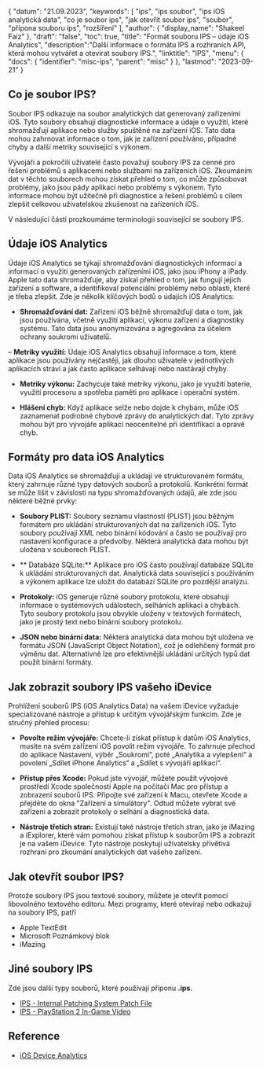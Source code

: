 {
"datum": "21.09.2023",
  "keywords": [
"ips",
"ips soubor",
"ips iOS analytická data",
"co je soubor ips",
"jak otevřít soubor ips",
"soubor",
"přípona souboru ips",
"rozšíření"
],
  "author": {
"display_name": "Shakeel Faiz"
},
"draft": "false",
"toc": true,
"title": "Formát souboru IPS – údaje iOS Analytics",
  "description":"Další informace o formátu IPS a rozhraních API, která mohou vytvářet a otevírat soubory IPS.",
  "linktitle": "IPS",
  "menu": {
    "docs": {
      "identifier": "misc-ips",
      "parent": "misc"
}
},
"lastmod": "2023-09-21"
}

## Co je soubor IPS?

Soubor IPS odkazuje na soubor analytických dat generovaný zařízeními iOS. Tyto soubory obsahují diagnostické informace a údaje o využití, které shromažďují aplikace nebo služby spuštěné na zařízení iOS. Tato data mohou zahrnovat informace o tom, jak je zařízení používáno, případné chyby a další metriky související s výkonem.

Vývojáři a pokročilí uživatelé často považují soubory IPS za cenné pro řešení problémů s aplikacemi nebo službami na zařízeních iOS. Zkoumáním dat v těchto souborech mohou získat přehled o tom, co může způsobovat problémy, jako jsou pády aplikací nebo problémy s výkonem. Tyto informace mohou být užitečné při diagnostice a řešení problémů s cílem zlepšit celkovou uživatelskou zkušenost na zařízeních iOS.

V následující části prozkoumáme terminologii související se soubory IPS.

## Údaje iOS Analytics

Údaje iOS Analytics se týkají shromažďování diagnostických informací a informací o využití generovaných zařízeními iOS, jako jsou iPhony a iPady. Apple tato data shromažďuje, aby získal přehled o tom, jak fungují jejich zařízení a software, a identifikoval potenciální problémy nebo oblasti, které je třeba zlepšit. Zde je několik klíčových bodů o údajích iOS Analytics:

- **Shromažďování dat:** Zařízení iOS běžně shromažďují data o tom, jak jsou používána, včetně využití aplikací, výkonu zařízení a diagnostiky systému. Tato data jsou anonymizována a agregována za účelem ochrany soukromí uživatelů.

– **Metriky využití:** Údaje iOS Analytics obsahují informace o tom, které aplikace jsou používány nejčastěji, jak dlouho uživatelé v jednotlivých aplikacích stráví a jak často aplikace selhávají nebo nastávají chyby.

- **Metriky výkonu:** Zachycuje také metriky výkonu, jako je využití baterie, využití procesoru a spotřeba paměti pro aplikace i operační systém.

- **Hlášení chyb:** Když aplikace selže nebo dojde k chybám, může iOS zaznamenat podrobné chybové zprávy do analytických dat. Tyto zprávy mohou být pro vývojáře aplikací neocenitelné při identifikaci a opravě chyb.

## Formáty pro data iOS Analytics

Data iOS Analytics se shromažďují a ukládají ve strukturovaném formátu, který zahrnuje různé typy datových souborů a protokolů. Konkrétní formát se může lišit v závislosti na typu shromažďovaných údajů, ale zde jsou některé běžné prvky:

- **Soubory PLIST:** Soubory seznamu vlastností (PLIST) jsou běžným formátem pro ukládání strukturovaných dat na zařízeních iOS. Tyto soubory používají XML nebo binární kódování a často se používají pro nastavení konfigurace a předvolby. Některá analytická data mohou být uložena v souborech PLIST.

- ** Databáze SQLite:** Aplikace pro iOS často používají databáze SQLite k ukládání strukturovaných dat. Analytická data související s používáním a výkonem aplikace lze uložit do databází SQLite pro pozdější analýzu.

- **Protokoly:** iOS generuje různé soubory protokolu, které obsahují informace o systémových událostech, selháních aplikací a chybách. Tyto soubory protokolu jsou obvykle uloženy v textových formátech, jako je prostý text nebo binární soubory protokolu.

- **JSON nebo binární data:** Některá analytická data mohou být uložena ve formátu JSON (JavaScript Object Notation), což je odlehčený formát pro výměnu dat. Alternativně lze pro efektivnější ukládání určitých typů dat použít binární formáty.

## Jak zobrazit soubory IPS vašeho iDevice

Prohlížení souborů IPS (iOS Analytics Data) na vašem iDevice vyžaduje specializované nástroje a přístup k určitým vývojářským funkcím. Zde je stručný přehled procesu:

- **Povolte režim vývojáře:** Chcete-li získat přístup k datům iOS Analytics, musíte na svém zařízení iOS povolit režim vývojáře. To zahrnuje přechod do aplikace Nastavení, výběr „Soukromí“, poté „Analytika a vylepšení“ a povolení „Sdílet iPhone Analytics“ a „Sdílet s vývojáři aplikací“.

- **Přístup přes Xcode:** Pokud jste vývojář, můžete použít vývojové prostředí Xcode společnosti Apple na počítači Mac pro přístup a zobrazení souborů IPS. Připojte své zařízení k Macu, otevřete Xcode a přejděte do okna "Zařízení a simulátory". Odtud můžete vybrat své zařízení a zobrazit protokoly o selhání a diagnostická data.

- **Nástroje třetích stran:** Existují také nástroje třetích stran, jako je iMazing a iExplorer, které vám pomohou získat přístup k souborům IPS a zobrazit je na vašem iDevice. Tyto nástroje poskytují uživatelsky přívětivá rozhraní pro zkoumání analytických dat vašeho zařízení.

## Jak otevřít soubor IPS?

Protože soubory IPS jsou textové soubory, můžete je otevřít pomocí libovolného textového editoru. Mezi programy, které otevírají nebo odkazují na soubory IPS, patří

- Apple TextEdit
- Microsoft Poznámkový blok
- iMazing

## Jiné soubory IPS

Zde jsou další typy souborů, které používají příponu **.ips**.

- [IPS - Internal Patching System Patch File](/cs/game/ips/)
- [IPS - PlayStation 2 In-Game Video](/cs/game/ips-ps2/)

## Reference
* [iOS Device Analytics](https://www.apple.com/legal/privacy/data/en/device-analytics/)
